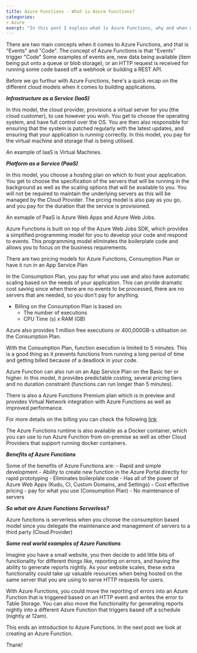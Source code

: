 ```yaml
---
title: Azure Functions - What is Azure Functions?
categories:
- Azure
exerpt: "In this post I explain what is Azure Functions, why and when would you use it."
---
```


There are two main concepts when it comes to Azure Functions, and that is "Events" and "Code".
The concept of Azure Functions is that "Events" trigger "Code"
Some examples of events are, new data being available (item being put onto a queue or blob storage), or an HTTP request is received for running some code based off a webhook or building a REST API.

Before we go furthur with Azure Functions, here's a quick recap on the different cloud models when it comes to building applications.

***Infrastructure as a Service (IaaS)***

In this model, the cloud provider, provisions a virtual server for you (the cloud customer), to use however you wish. You get to choose the operating system, and have full control over the OS. You are then also responsible for ensuring that the system is patched regularly with the latest updates, and ensuring that your application is running correctly. In this model, you pay for the virtual machine and storage that is being utilised.

An example of IaaS is Virtual Machines.

***Platform as a Service (PaaS)***

In this model, you choose a hosting plan on which to host your application. You get to choose the specification of the servers that will be running in the background as well as the scaling options that will be available to you. You will not be required to maintain the underlying servers as this will be managed by the Cloud Provider. The prcing model is also pay as you go, and you pay for the duration that the service is provisioned.

An exmaple of PaaS is Azure Web Apps and Azure Web Jobs.


Azure Functions is built on top of the Azure Web Jobs SDK, which provides a simplified programming model for you to develop your code and respond to events. This programming model eliminates the boilerplate code and allows you to focus on the business requirements.

There are two pricing models for Azure Functions, Consumption Plan or have it run in an App Service Plan

In the Consumption Plan, you pay for what you use and also have automatic scaling based on the needs of your application. This can prvide dramatic cost saving since when there are no events to be processed, there are no servers that are needed, so you don't pay for anything.

- Billing on the Consumption Plan is based on:
    - The number of executions
    - CPU Time (s) x RAM (GB)

Azure also provides 1 million free executions or 400,000GB-s utilisation on the Consumption Plan.

With the Consumption Plan, function execution is limited to 5 minutes. This is a good thing as it prevents functions from running a long period of time and getting billed because of a deadlock in your code.

Azure Function can also run on an App Service Plan on the Basic tier or higher.
In this model, it provides predictable costing, several pricing tiers and no duration constraint (functions can run longer than 5 minutes).

There is also a Azure Functions Premium plan which is in preview and provides Virtual Network integration with Azure Functions as well as improved performance.

For more details on the billing you can check the following [link](https://azure.microsoft.com/en-us/pricing/details/functions/) 

The Azure Functions runtime is also available as a Docker container, which you can use to run Azure Function from on-premise as well as other Cloud Providers that support running docker containers.

***Benefits of Azure Functions***

Some of the benefits of Azure Functions are:
    - Rapid and simple development
    - Ability to create new function in the Azure Portal directly for rapid prototyping
    - Eliminates boilerplate code
    - Has all of the power of Azure Web Apps (Kudu, CI, Custom Domains, and Settings)
    - Cost effective pricing - pay for what you use (Consumption Plan)
    - No maintenance of servers

***So what are Azure Functions Serverless?***

Azure functions is serverless when you choose the consumption based model since you delegate the maintenance and management of servers to a third party (Cloud Provider)

***Some real world examples of Azure Functions***

Imagine you have a small website, you then decide to add little bits of functionality for different things like, reporting on errors, and having the ability to generate reports nightly. As your website scales, these extra functionality could take up valuable resources when being hosted on the same server that you are using to serve HTTP requests for users.

With Azure Functions, you could move the reporting of errors into an Azure Function that is triggered based on an HTTP event and writes the error to Table Storage. You can also move the functionality for generating reports nightly into a different Azure Function that triggers based off a schedule (nightly at 12am).

This ends an introduction to Azure Functions. In the next post we look at creating an Azure Function.

Thank!